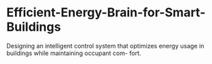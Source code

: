 # Efficient-Energy-Brain-for-Smart-Buildings
Designing an intelligent control system that optimizes energy usage in buildings while maintaining occupant com- fort.
